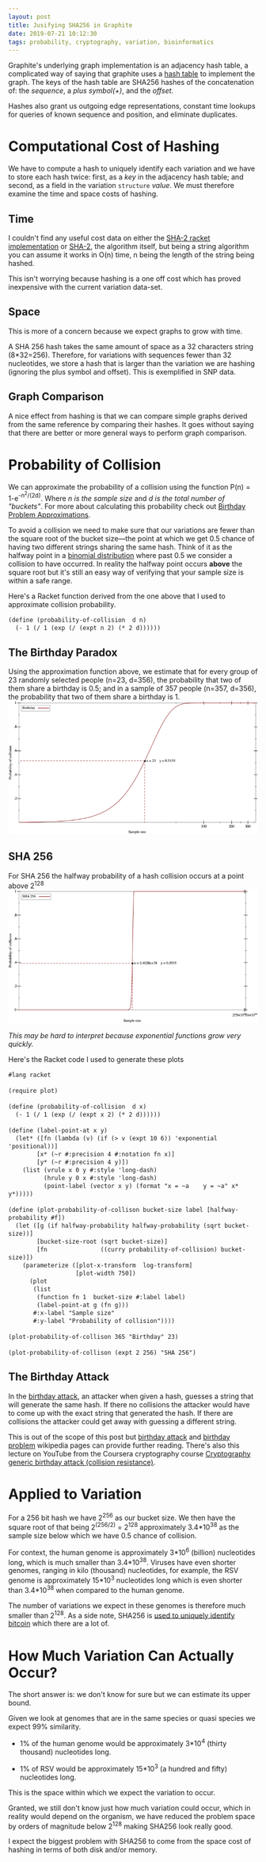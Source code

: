 ```yaml
---
layout: post
title: Jusifying SHA256 in Graphite
date: 2019-07-21 10:12:30
tags: probability, cryptography, variation, bioinformatics
---
```


Graphite's underlying graph implementation is an adjacency hash table, a
complicated way of saying that graphite uses a [hash table] to implement the
graph. The keys of the hash table are SHA256 hashes of the concatenation of: the
*sequence*, a *plus symbol(+)*, and the *offset*.

Hashes also grant us outgoing edge representations, constant time lookups for
queries of known sequence and position, and eliminate duplicates.

# Computational Cost of Hashing
We have to compute a hash to uniquely identify each variation and we have to
store each hash twice: first, as a *key* in the adjacency hash table; and second,
as  a field in the variation `structure` *value*.
We must therefore examine the time and space costs of hashing.

## Time
I couldn't find any useful cost data on either the [SHA-2 racket implementation]
or [SHA-2], the algorithm itself, but being a string algorithm you can assume
it works in O(n) time, n being the length of the string being hashed.

This isn't worrying because hashing is a one off cost which has proved
inexpensive with the current variation data-set.

## Space
This is more of a concern because we expect graphs to grow with time.

A SHA 256 hash takes the same amount of space as a 32 characters string
(8*32=256). Therefore, for variations with sequences fewer than 32 nucleotides,
we store a hash that is larger than the variation we are hashing
(ignoring the plus symbol and offset). This is exemplified in SNP data.

## Graph Comparison
A nice effect from hashing is that we can compare simple graphs derived from the
same reference by comparing their hashes. It goes without saying that there are
better or more general ways to perform graph comparison.

# Probability of Collision
We can approximate the probability of a collision using the function
P(n) = 1-e<sup>-n<sup>2</sup>/(2d)</sup>. Where *n is the sample size* and *d
is the total number of "buckets"*.
For more about calculating this probability check out [Birthday Problem Approximations].

To avoid a collision we need to make sure that our variations are fewer than the
square root of the bucket size—the point at which we get 0.5 chance of having
two different strings sharing the same hash.
Think of it as the halfway point in a [binomial distribution] where past 0.5 we
consider a collision to have occurred. In reality the halfway point occurs
**above** the square root but it's still an easy way of verifying that your
sample size is within a safe range.



Here's a Racket function derived from the one above that I used to approximate
collision probability.
```
(define (probability-of-collision  d n)
  (- 1 (/ 1 (exp (/ (expt n 2) (* 2 d))))))
```

## The Birthday Paradox
Using the approximation function above, we estimate that for every group of 23
randomly selected people (n=23, d=356), the probability that two of them share a
birthday is 0.5; and in a sample of 357 people (n=357, d=356), the probability
that two of them share a birthday is 1.
![birthday plot]

## SHA 256
For SHA 256 the halfway probability of a hash collision occurs at a point above
2<sup>128</sup>
![sha256 plot]

*This may be hard to interpret because exponential functions grow very quickly.*

Here's the Racket code I used to generate these plots
```
#lang racket

(require plot)

(define (probability-of-collision  d x)
  (- 1 (/ 1 (exp (/ (expt x 2) (* 2 d))))))

(define (label-point-at x y)
  (let* ([fn (lambda (v) (if (> v (expt 10 6)) 'exponential 'positional))]
        [x* (~r #:precision 4 #:notation fn x)]
        [y* (~r #:precision 4 y)])
    (list (vrule x 0 y #:style 'long-dash)
          (hrule y 0 x #:style 'long-dash)
          (point-label (vector x y) (format "x = ~a    y = ~a" x* y*)))))

(define (plot-probability-of-collison bucket-size label [halfway-probability #f])
  (let ([g (if halfway-probability halfway-probability (sqrt bucket-size))]
        [bucket-size-root (sqrt bucket-size)]
        [fn               ((curry probability-of-collision) bucket-size)])
    (parameterize ([plot-x-transform  log-transform]
                   [plot-width 750])
      (plot
       (list
        (function fn 1  bucket-size #:label label)
        (label-point-at g (fn g)))
       #:x-label "Sample size"
       #:y-label "Probability of collision"))))

(plot-probability-of-collison 365 "Birthday" 23)

(plot-probability-of-collison (expt 2 256) "SHA 256")
```

## The Birthday Attack
In the [birthday attack], an attacker when given a hash, guesses a string that
will generate the same hash. If there no collisions the attacker would have to
come up with the exact string that generated the hash. If there are collisions
the attacker could get away with guessing a different string.

This is out of the scope of this post but [birthday attack] and
[birthday problem] wikipedia pages can provide further reading.
There's also this lecture on YouTube from the Coursera cryptography course
[Cryptography generic birthday attack (collision resistance)].


# Applied to Variation
For a 256 bit hash we have 2<sup>256</sup> as our bucket size.
We then have the square root of that being
2<sup>(256/2)</sup> = 2<sup>128</sup> approximately 3.4\*10<sup>38</sup> as
the sample size below which we have 0.5 chance of collision.

For context, the human genome is approximately 3\*10<sup>6</sup> (billion)
nucleotides long, which is much smaller than  3.4\*10<sup>38</sup>.
Viruses have even shorter genomes, ranging in kilo (thousand) nucleotides,
for example, the RSV genome is approximately 15\*10<sup>3</sup> nucleotides long
which is even shorter than 3.4*10<sup>38</sup> when compared to the human genome.

The number of variations we expect in these genomes is therefore much smaller
than 2<sup>128</sup>. As a side note, SHA256 is
[used to uniquely identify bitcoin] which there are a lot of.

# How Much Variation Can Actually Occur?
The short answer is: we don't know for sure but we can estimate its upper bound.

Given we look at genomes that are in the same species or quasi species we expect
99% similarity.

  - 1% of the human genome would be approximately 3\*10<sup>4</sup> (thirty thousand)
nucleotides long.

  - 1% of RSV would be approximately 15\*10<sup>3</sup> (a hundred and fifty)
nucleotides long.

This is the space within which we expect the variation to occur.

Granted, we still don't know just how much variation could occur, which in
reality would depend on the organism, we have reduced the problem space by
orders of magnitude below 2<sup>128</sup> making SHA256 look really good.

I expect the biggest problem with SHA256 to come from the space cost of
hashing in terms of both disk and/or memory.


[Cryptography generic birthday attack (collision resistance)]: https://www.youtube.com/watch?v=5VY2KEh9WrE
[birthday attack]: https://en.wikipedia.org/wiki/Birthday_attack
[birthday problem]: https://en.wikipedia.org/wiki/Birthday_problem
[birthday plot]: /images/Content/Graphs/birthday.png
[sha256 plot]: /images/Content/Graphs/sha256.png
[Birthday Problem Approximations]: https://en.wikipedia.org/wiki/Birthday_problem#Approximations
[hash table]: https://en.wikipedia.org/wiki/Hash_table
[SHA-2 racket implementation]: https://docs.racket-lang.org/sha/index.html
[used to uniquely identify bitcoin]:  https://youtu.be/bBC-nXj3Ng4?t=343
[binomial distribution]: https://en.wikipedia.org/wiki/Binomial_distribution
[SHA-2]: https://nvlpubs.nist.gov/nistpubs/FIPS/NIST.FIPS.180-4.pdf
